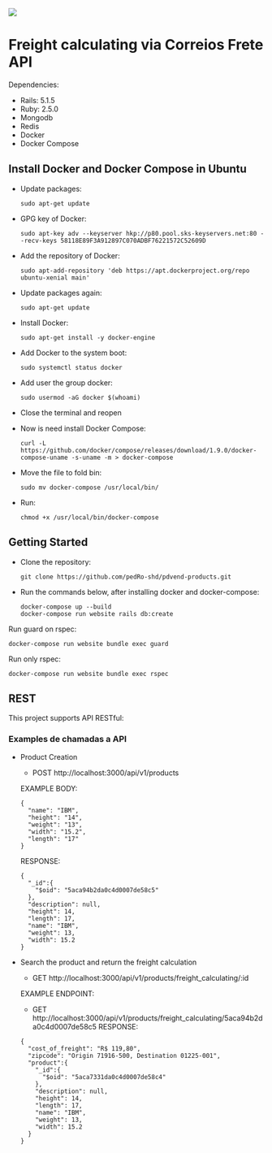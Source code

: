 <a href="https://codeclimate.com/github/pedRo-shd/pdvend-products/maintainability"><img src="https://api.codeclimate.com/v1/badges/78fba7fc8c936939a83d/maintainability" /></a>

# Freight calculating via Correios Frete API

Dependencies:
* Rails: 5.1.5
* Ruby: 2.5.0
* Mongodb
* Redis
* Docker
* Docker Compose

## Install Docker and Docker Compose in Ubuntu

* Update packages:
  ```
  sudo apt-get update
  ```

* GPG key of Docker:
  ```
  sudo apt-key adv --keyserver hkp://p80.pool.sks-keyservers.net:80 --recv-keys 58118E89F3A912897C070ADBF76221572C52609D
  ```

* Add the repository of Docker:
  ```
  sudo apt-add-repository 'deb https://apt.dockerproject.org/repo ubuntu-xenial main'
  ```

* Update packages again:
  ```
  sudo apt-get update
  ```

* Install Docker:
  ```
  sudo apt-get install -y docker-engine
  ```

* Add Docker to the system boot:
  ```
  sudo systemctl status docker
  ```

* Add user the group docker:
  ```
  sudo usermod -aG docker $(whoami)
  ```

* Close the terminal and reopen

* Now is need install Docker Compose:
  ```
  curl -L https://github.com/docker/compose/releases/download/1.9.0/docker-compose-uname -s-uname -m > docker-compose
  ```

* Move the file to fold bin:
  ```
  sudo mv docker-compose /usr/local/bin/
  ```

* Run:
  ```
  chmod +x /usr/local/bin/docker-compose
  ```

## Getting Started

* Clone the repository:
  ```
  git clone https://github.com/pedRo-shd/pdvend-products.git
  ```

* Run the commands below, after installing docker and docker-compose:
  ```
  docker-compose up --build
  docker-compose run website rails db:create
  ```

Run guard on rspec:
  ```
  docker-compose run website bundle exec guard
  ```

Run only rspec:
  ```
  docker-compose run website bundle exec rspec
  ```

## REST

This project supports API RESTful:

### Examples de chamadas a API
* Product Creation
  * POST http://localhost:3000/api/v1/products

  EXAMPLE BODY:
  ```
  {
    "name": "IBM",
    "height": "14",
    "weight": "13",
    "width": "15.2",
    "length": "17"
  }
  ```

  RESPONSE:
  ```
  {
    "_id":{
      "$oid": "5aca94b2da0c4d0007de58c5"
    },
    "description": null,
    "height": 14,
    "length": 17,
    "name": "IBM",
    "weight": 13,
    "width": 15.2
  }
  ```


* Search the product and return the freight calculation
  * GET http://localhost:3000/api/v1/products/freight_calculating/:id

  EXAMPLE ENDPOINT:
  * GET http://localhost:3000/api/v1/products/freight_calculating/5aca94b2da0c4d0007de58c5
  RESPONSE:
  ```
  {
    "cost_of_freight": "R$ 119,80",
    "zipcode": "Origin 71916-500, Destination 01225-001",
    "product":{
      "_id":{
        "$oid": "5aca7331da0c4d0007de58c4"
      },
      "description": null,
      "height": 14,
      "length": 17,
      "name": "IBM",
      "weight": 13,
      "width": 15.2
    }
  }
  ```
